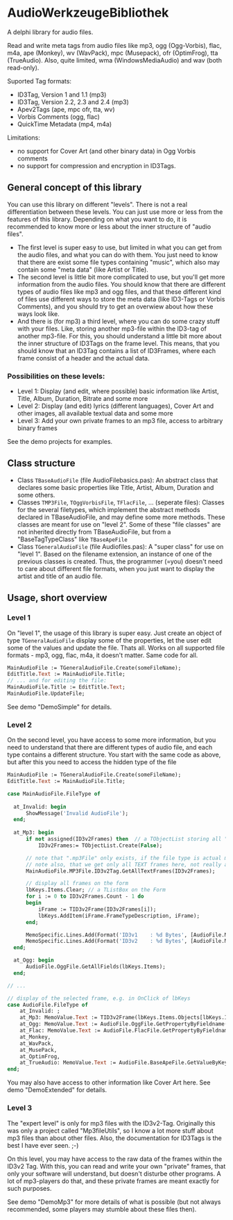 # AudioWerkzeugeBibliothek

A delphi library for audio files.

Read and write meta tags from audio files like mp3, ogg (Ogg-Vorbis), flac, m4a, 
ape (Monkey), wv (WavPack), mpc (Musepack), ofr (OptimFrog), tta (TrueAudio). Also, 
quite limited, wma (WindowsMediaAudio) and wav (both read-only).

Suported Tag formats:

* ID3Tag, Version 1 and 1.1 (mp3)
* ID3Tag, Version 2.2, 2.3 and 2.4 (mp3)
* Apev2Tags (ape, mpc ofr, tta, wv)
* Vorbis Comments (ogg, flac)
* QuickTime Metadata (mp4, m4a)

Limitations:
* no support for Cover Art (and other binary data) in Ogg Vorbis comments
* no support for compression and encryption in ID3Tags.

## General concept of this library

You can use this library on different "levels". There is not a real differentiation between these levels. You can just use more or less from the features of this library. Depending on what you want to do, it is recommended to know more or less about the inner structure of "audio files".

* The first level is super easy to use, but limited in what you can get from the audio files, 
and what you can do with them. You just need to know that there are exist some file types containing "music", which also may
contain some "meta data" (like Artist or Title).
* The second level is little bit more complicated to use, but you'll get more information from the
audio files. You should know that there are different types of audio files like mp3 and ogg files, and that these different kind of files use different ways to store the meta data (like ID3-Tags or Vorbis Comments), and you should try to get an overwiew about how these ways look like.
* And there is (for mp3) a third level, where you can do some crazy stuff with your files. Like, 
storing another mp3-file within the ID3-tag of another mp3-file. For this, you should understand a little bit more about the inner structure of ID3Tags on the frame level. This means, that you should know that an ID3Tag contains a list of ID3Frames, where each frame consist of a header and the actual data.

### Possibilities on these levels:

* Level 1: Display (and edit, where possible) basic information like Artist, Title, Album, Duration, Bitrate and some more
* Level 2: Display (and edit) lyrics (different languages), Cover Art and other images, all available textual data and some more
* Level 3: Add your own private frames to an mp3 file, access to arbitrary binary frames

See the demo projects for examples.

## Class structure

* Class `TBaseAudioFile` (file AudioFilebasics.pas): An abstract class that declares some basic properties 
like Title, Artist, Album, Duration and some others.
* Classes `TMP3File`, `TOggVorbisFile`, `TFlacFile`, ... (seperate files): Classes for the several 
filetypes, which implement the abstract methods declared in TBaseAudioFile, and may define some more
methods. These classes are meant for use on "level 2". Some of these "file classes" are not inherited
directly from TBaseAudioFile, but from a "BaseTagTypeClass" like `TBaseApeFile`
* Class `TGeneralAudioFile` (file Audiofiles.pas): A "super class" for use on "level 1". Based on the
filename extension, an instance of one of the previous classes is created. Thus, the programmer (=you)
doesn't need to care about different file formats, when you just want to display the artist and title of
an audio file. 

## Usage, short overview

### Level 1
On "level 1", the usage of this library is super easy. Just create an object of type `TGeneralAudioFile` 
display some of the properties, let the user edit some of the values and update the file. Thats all. Works 
on all supported file formats - mp3, ogg, flac, m4a, it doesn't matter. Same code for all.
```pascal
MainAudioFile := TGeneralAudioFile.Create(someFileName);
EditTitle.Text := MainAudioFile.Title;
// ... and for editing the file:
MainAudioFile.Title := EditTitle.Text;
MainAudioFile.UpdateFile;
```
See demo "DemoSimple" for details.

### Level 2
On the second level, you have access to some more information, but you need to understand that there are 
different types of audio file, and each type contains a different structure. You start with the same code
as above, but after this you need to access the hidden type of the file
```pascal
MainAudioFile := TGeneralAudioFile.Create(someFileName);
EditTitle.Text := MainAudioFile.Title;

case MainAudioFile.FileType of
  
  at_Invalid: begin
      ShowMessage('Invalid AudioFile');
  end;
  
  at_Mp3: begin
      if not assigned(ID3v2Frames) then  // a TObjectList storing all "Frames" of the ID3Tag
          ID3v2Frames:= TObjectList.Create(False);

      // note that ".mp3File" only exists, if the file type is actual mp3!
      // note also, that we get only all TEXT frames here, not really all frames (with binary data)
      MainAudioFile.MP3File.ID3v2Tag.GetAllTextFrames(ID3v2Frames);

      // display all frames on the form
      lbKeys.Items.Clear; // a TListBox on the Form
      for i := 0 to ID3v2Frames.Count - 1 do
      begin
          iFrame := TID3v2Frame(ID3v2Frames[i]);
          lbKeys.AddItem(iFrame.FrameTypeDescription, iFrame);
      end;

      MemoSpecific.Lines.Add(Format('ID3v1    : %d Bytes', [AudioFile.MP3File.ID3v1TagSize]));
      MemoSpecific.Lines.Add(Format('ID3v2    : %d Bytes', [AudioFile.MP3File.ID3v2TagSize]));
  end;

  at_Ogg: begin
      AudioFile.OggFile.GetAllFields(lbKeys.Items);      
  end;

// ...

// display of the selected frame, e.g. in OnClick of lbKeys 
case AudioFile.FileType of
    at_Invalid: ;
    at_Mp3: MemoValue.Text := TID3v2Frame(lbKeys.Items.Objects[lbKeys.ItemIndex]).GetText;
    at_Ogg: MemoValue.Text := AudioFile.OggFile.GetPropertyByFieldname(lbKeys.Items[lbKeys.ItemIndex]);
    at_Flac: MemoValue.Text := AudioFile.FlacFile.GetPropertyByFieldname(lbKeys.Items[lbKeys.ItemIndex]);
    at_Monkey,
    at_WavPack,
    at_MusePack,
    at_OptimFrog,
    at_TrueAudio: MemoValue.Text := AudioFile.BaseApeFile.GetValueByKey(lbKeys.Items[lbKeys.ItemIndex]);
end;
```
You may also have access to other information like Cover Art here. See demo "DemoExtended" for details.

### Level 3

The "expert level" is only for mp3 files with the ID3v2-Tag. Originally this was only a project 
called "Mp3fileUtils", so I know a lot more stuff about mp3 files than about other files. Also, the 
documentation for ID3Tags is the best I have ever seen. ;-)

On this level, you may have access to the raw data of the frames within the ID3v2 Tag. With this, you 
can read and write your own "private" frames, that only your software will understand, but doesn't disturbe
other programs. A lot of mp3-players do that, and these private frames are meant exactly for such purposes.

See demo "DemoMp3" for more details of what is possible (but not always recommended, some players 
may stumble about these files then).
